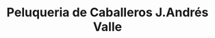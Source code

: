 ---
title: "Peluqueria de Caballeros J.Andrés Valle"
url: /sevilla/peluqueria-de-caballeros-j-andres-valle/
shop: peluquería
---